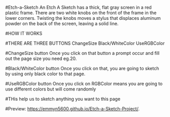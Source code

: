 #Etch-a-Sketch
An Etch A Sketch has a thick, flat gray screen in a red plastic frame. There are two white knobs on the front of the frame in the lower corners. Twisting the knobs moves a stylus that displaces aluminum powder on the back of the screen, leaving a solid line. 

#HOW IT WORKS

#THERE ARE THREE BUTTONS
ChangeSize
Black/WhiteColor
UseRGBColor

#ChangeSize button 
Once you click on that button a prompt occur and fill out the page size you need eg.20.

#Black/WhiteColor button
Once you click on that, you are going to sketch by using only black color to that page.

#UseRGBColor button
Once you click on RGBColor means you are going to use different colors but will come randomly

#THis help us to sketch anything you want to this page

#Preview: https://emmyn5600.github.io/Etch-a-Sketch-Project/. 
